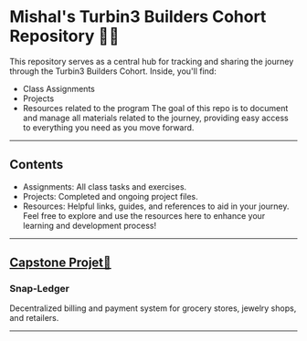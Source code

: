 # Mishal's Turbin3 Builders Cohort Repository 👩‍💻
This repository serves as a central hub for tracking and sharing the journey through the Turbin3 Builders Cohort. Inside, you'll find:
- Class Assignments
- Projects
- Resources related to the program
The goal of this repo is to document and manage all materials related to the journey, providing easy access to everything you need as you move forward.
---

## Contents
- Assignments: All class tasks and exercises.
- Projects: Completed and ongoing project files.
- Resources: Helpful links, guides, and references to aid in your journey.
Feel free to explore and use the resources here to enhance your learning and development process!
---

## [Capstone Projet🚀](https://github.com/solana-turbin3/Q2_25_Builder_mishalturkane/tree/main/snap-ledger)

### Snap-Ledger
Decentralized billing and payment system for grocery stores, jewelry shops, and retailers.

---